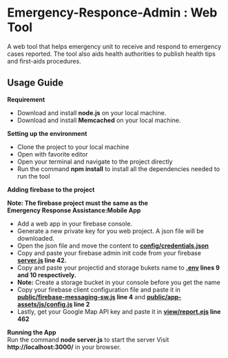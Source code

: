 # Emergency-Responce-Admin : Web Tool
A web tool that helps emergency unit to receive and respond to emergency cases reported. The tool also aids health authorities to publish health tips and first-aids procedures.
## Usage Guide  
**Requirement**
* Download and install **node.js** on your local machine.
* Download and install **Memcached** on your local machine.  
  
**Setting up the environment**  
* Clone  the project to your local machine
* Open with favorite editor
* Open your terminal and navigate to the project directly
* Run the command **npm install** to install all the dependencies needed to run the tool
  
**Adding firebase to the project**  
  
**Note: The firebase project must the same as the  
Emergency Response Assistance:Mobile App**  
* Add a web app in your firebase console.
* Generate a new private key for you web project. A json file will be downloaded.
* Open the json file and move the content to **[config/credentials.json](config/credentials.json)**  
* Copy and paste your firebase admin init code from your firebase **[server.js](server.js) line 42.**
* Copy and paste your projectid and storage bukets name to **[.env](.env) lines 9 and 10 respectively.**
 * **Note:** Create a storage bucket in your console before you get the name
* Copy your firebase client configuration file and paste it in **[public/firebase-messaging-sw.js](public/firebase-messaging-sw.js) line 4** and **[public/app-assets/js/config.js](public/app-assets/js/config.js) line 2**
* Lastly, get your Google Map API key and paste it in **[view/report.ejs](view/report.ejs) line 462**

**Running the App**  
Run the command **node server.js** to start the server
Visit **http://localhost:3000/** in your browser. 
